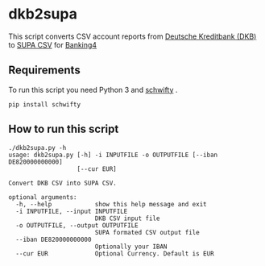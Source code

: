 # dkb2supa

This script converts CSV account reports from [Deutsche Kreditbank (DKB)](https://www.dkb.de) to
[SUPA CSV](https://subsembly.com/supa.html) for [Banking4](https://subsembly.com/banking4.html)
 

## Requirements

To run this script you need Python 3 and [schwifty](https://pypi.org/project/schwifty/) .

```
pip install schwifty
```


## How to run this script

```
./dkb2supa.py -h
usage: dkb2supa.py [-h] -i INPUTFILE -o OUTPUTFILE [--iban DE820000000000]
                   [--cur EUR]

Convert DKB CSV into SUPA CSV.

optional arguments:
  -h, --help            show this help message and exit
  -i INPUTFILE, --input INPUTFILE
                        DKB CSV input file
  -o OUTPUTFILE, --output OUTPUTFILE
                        SUPA formated CSV output file
  --iban DE820000000000
                        Optionally your IBAN
  --cur EUR             Optional Currency. Default is EUR
```


